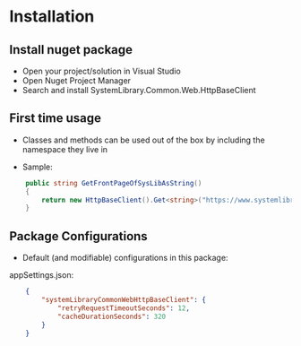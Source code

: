 ﻿# Installation

## Install nuget package

* Open your project/solution in Visual Studio
* Open Nuget Project Manager
* Search and install SystemLibrary.Common.Web.HttpBaseClient

## First time usage

- Classes and methods can be used out of the box by including the namespace they live in

- Sample:
```csharp  
	public string GetFrontPageOfSysLibAsString()
	{
		return new HttpBaseClient().Get<string>("https://www.systemlibrary.com/").Data;
	}
```

## Package Configurations
* Default (and modifiable) configurations in this package:

appSettings.json:
```json  
	{
		"systemLibraryCommonWebHttpBaseClient": {
			"retryRequestTimeoutSeconds": 12,
			"cacheDurationSeconds": 320
		}
	}
```  
